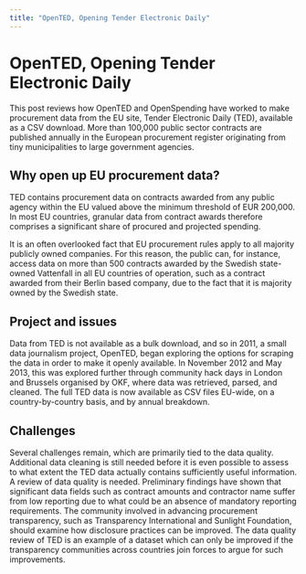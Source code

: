 ```yaml
---
title: "OpenTED, Opening Tender Electronic Daily"
---
```


# OpenTED, Opening Tender Electronic Daily

<div class="well">This post reviews how OpenTED and OpenSpending have worked to make procurement data from the EU site, Tender Electronic Daily (TED), available as a CSV download. More than 100,000 public sector contracts are published annually in the  European procurement register originating from tiny municipalities to large government agencies.</div> 

## Why open up EU procurement data?

TED contains procurement data on contracts awarded from any public agency within the EU valued above the minimum threshold of EUR 200,000. In most EU countries, granular data from contract awards therefore comprises a significant share of procured and projected spending. 

It is an often overlooked fact that EU procurement rules apply to all majority publicly owned companies. For this reason, the public can, for instance, access data on more than 500 contracts awarded by the Swedish state-owned Vattenfall in all EU countries of operation, such as a contract awarded from their Berlin based company, due to the fact that it is majority owned by the Swedish state.

## Project and issues

Data from TED is not available as a bulk download, and so in 2011, a small data journalism project, OpenTED, began exploring the options for scraping the data in order to make it openly available. In November 2012 and May 2013, this was explored further through community hack days in London and Brussels organised by OKF, where data was retrieved, parsed, and cleaned. The full TED data is now available as CSV files EU-wide, on a country-by-country basis, and by annual breakdown. 

## Challenges

Several challenges remain, which are primarily tied to the data quality. Additional data cleaning is still needed before it is even possible to assess to what extent the TED data actually contains sufficiently useful information.
A review of data quality is needed. Preliminary findings have shown that significant data fields such as contract amounts and contractor name suffer from low reporting due to what could be an absence of mandatory reporting requirements. The community involved in advancing procurement transparency, such as Transparency International and Sunlight Foundation, should examine how disclosure practices can be improved. The data quality review of TED is an example of a dataset which can only be improved if the transparency communities across countries join forces to argue for such improvements.